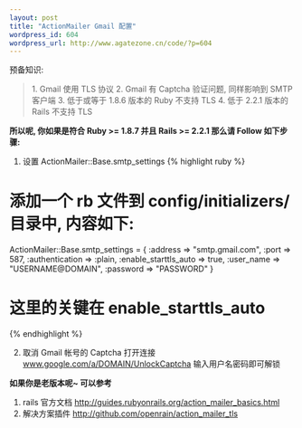 ```yaml
--- 
layout: post
title: "ActionMailer Gmail 配置"
wordpress_id: 604
wordpress_url: http://www.agatezone.cn/code/?p=604
---
```

预备知识:
<blockquote>
1. Gmail 使用 TLS 协议
2. Gmail 有 Captcha 验证问题, 同样影响到 SMTP 客户端
3. 低于或等于 1.8.6 版本的 Ruby 不支持 TLS
4. 低于 2.2.1 版本的 Rails 不支持 TLS
</blockquote>

<strong>所以呢, 你如果是符合 Ruby >= 1.8.7 并且 Rails >= 2.2.1 那么请 Follow 如下步骤:</strong>

1. 设置 ActionMailer::Base.smtp_settings
{% highlight ruby %}
# 添加一个 rb 文件到 config/initializers/ 目录中, 内容如下:
ActionMailer::Base.smtp_settings = {
  :address              => "smtp.gmail.com",
  :port                 => 587,
  :authentication       => :plain,
  :enable_starttls_auto => true,
  :user_name            => "USERNAME@DOMAIN",
  :password             => "PASSWORD"
}
# 这里的关键在 enable_starttls_auto
{% endhighlight %}

2. 取消 Gmail 帐号的 Captcha
打开连接 www.google.com/a/DOMAIN/UnlockCaptcha
输入用户名密码即可解锁

<strong>如果你是老版本呢~ 可以参考</strong>

1. rails 官方文档 http://guides.rubyonrails.org/action_mailer_basics.html
2. 解决方案插件 http://github.com/openrain/action_mailer_tls
